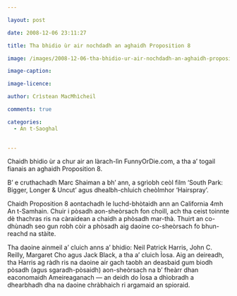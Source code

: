 ```yaml
---

layout: post

date: 2008-12-06 23:11:27

title: Tha bhidio ùr air nochdadh an aghaidh Proposition 8

image: /images/2008-12-06-tha-bhidio-ur-air-nochdadh-an-aghaidh-proposition-8.jpg

image-caption:

image-licence:

author: Crìstean MacMhìcheil

comments: true

categories:
  - An t-Saoghal
  

---
```


Chaidh bhidio ùr a chur air an làrach-lìn FunnyOrDie.com, a tha a’ togail fianais an aghaidh Proposition 8.

<!--more-->

B’ e cruthachadh Marc Shaiman a bh’ ann, a sgrìobh ceòl film ‘South Park: Bigger, Longer & Uncut’ agus dhealbh-chluich cheòlmhor ‘Hairspray’.

Chaidh Proposition 8 aontachadh le luchd-bhòtaidh ann an California 4mh An t-Samhain. Chuir i pòsadh aon-sheòrsach fon choill, ach tha ceist toinnte dè thachras ris na càraidean a chaidh a phòsadh mar-thà. Thuirt an co-dhùnadh seo gun robh còir a phòsadh aig daoine co-sheòrsach fo bhun-reachd na stàite.

Tha daoine ainmeil a’ cluich anns a’ bhidio: Neil Patrick Harris, John C. Reilly, Margaret Cho agus Jack Black, a tha a’ cluich Ìosa. Aig an deireadh, tha Harris ag ràdh ris na daoine air gach taobh an deasbaid gum biodh pòsadh (agus sgaradh-pòsaidh) aon-sheòrsach na b’ fheàrr dhan eaconomaidh Ameireaganach — an deidh do Ìosa a dhìobradh a dhearbhadh dha na daoine chràbhaich ri argamaid an spioraid.

<p style="text-align: center">
</p>
